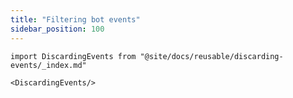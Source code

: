 ```yaml
---
title: "Filtering bot events"
sidebar_position: 100
---
```


```mdx-code-block
import DiscardingEvents from "@site/docs/reusable/discarding-events/_index.md"

<DiscardingEvents/>
```